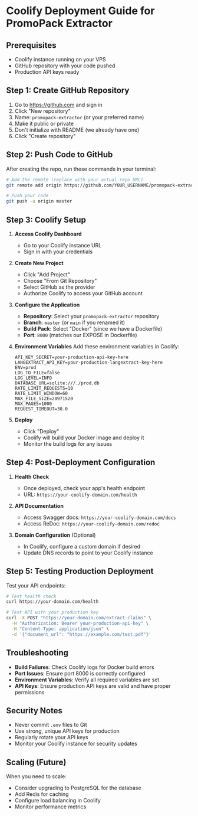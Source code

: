 # Coolify Deployment Guide for PromoPack Extractor

## Prerequisites
- Coolify instance running on your VPS
- GitHub repository with your code pushed
- Production API keys ready

## Step 1: Create GitHub Repository
1. Go to https://github.com and sign in
2. Click "New repository"
3. Name: `promopack-extractor` (or your preferred name)
4. Make it public or private
5. Don't initialize with README (we already have one)
6. Click "Create repository"

## Step 2: Push Code to GitHub
After creating the repo, run these commands in your terminal:

```bash
# Add the remote (replace with your actual repo URL)
git remote add origin https://github.com/YOUR_USERNAME/promopack-extractor.git

# Push your code
git push -u origin master
```

## Step 3: Coolify Setup
1. **Access Coolify Dashboard**
   - Go to your Coolify instance URL
   - Sign in with your credentials

2. **Create New Project**
   - Click "Add Project"
   - Choose "From Git Repository"
   - Select GitHub as the provider
   - Authorize Coolify to access your GitHub account

3. **Configure the Application**
   - **Repository**: Select your `promopack-extractor` repository
   - **Branch**: `master` (or `main` if you renamed it)
   - **Build Pack**: Select "Docker" (since we have a Dockerfile)
   - **Port**: `8000` (matches our EXPOSE in Dockerfile)

4. **Environment Variables**
   Add these environment variables in Coolify:

   ```
   API_KEY_SECRET=your-production-api-key-here
   LANGEXTRACT_API_KEY=your-production-langextract-key-here
   ENV=prod
   LOG_TO_FILE=false
   LOG_LEVEL=INFO
   DATABASE_URL=sqlite:///./prod.db
   RATE_LIMIT_REQUESTS=10
   RATE_LIMIT_WINDOW=60
   MAX_FILE_SIZE=20971520
   MAX_PAGES=1000
   REQUEST_TIMEOUT=30.0
   ```

5. **Deploy**
   - Click "Deploy"
   - Coolify will build your Docker image and deploy it
   - Monitor the build logs for any issues

## Step 4: Post-Deployment Configuration

1. **Health Check**
   - Once deployed, check your app's health endpoint
   - URL: `https://your-coolify-domain.com/health`

2. **API Documentation**
   - Access Swagger docs: `https://your-coolify-domain.com/docs`
   - Access ReDoc: `https://your-coolify-domain.com/redoc`

3. **Domain Configuration** (Optional)
   - In Coolify, configure a custom domain if desired
   - Update DNS records to point to your Coolify instance

## Step 5: Testing Production Deployment

Test your API endpoints:

```bash
# Test health check
curl https://your-domain.com/health

# Test API with your production key
curl -X POST "https://your-domain.com/extract-claims" \
  -H "Authorization: Bearer your-production-api-key" \
  -H "Content-Type: application/json" \
  -d '{"document_url": "https://example.com/test.pdf"}'
```

## Troubleshooting

- **Build Failures**: Check Coolify logs for Docker build errors
- **Port Issues**: Ensure port 8000 is correctly configured
- **Environment Variables**: Verify all required variables are set
- **API Keys**: Ensure production API keys are valid and have proper permissions

## Security Notes

- Never commit `.env` files to Git
- Use strong, unique API keys for production
- Regularly rotate your API keys
- Monitor your Coolify instance for security updates

## Scaling (Future)

When you need to scale:
- Consider upgrading to PostgreSQL for the database
- Add Redis for caching
- Configure load balancing in Coolify
- Monitor performance metrics